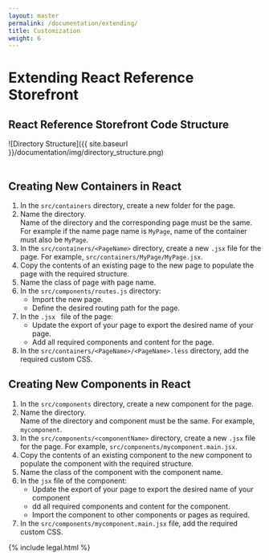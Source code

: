 ```yaml
---
layout: master
permalink: /documentation/extending/
title: Customization
weight: 6
---
```

# Extending React Reference Storefront

## React Reference Storefront Code Structure

![Directory Structure]({{ site.baseurl }}/documentation/img/directory_structure.png)
<br/><br/>

## Creating New Containers in React

1. In the `src/containers` directory, create a new folder for the page.
2. Name the directory.<br/> Name of the directory and the corresponding page must be the same. For example if the name page name is `MyPage`, name of the container must also be `MyPage`.
3. In the `src/containers/<PageName>` directory, create a new `.jsx` file for the page. For example, `src/containers/MyPage/MyPage.jsx`.
4. Copy the contents of an existing page to the new page to populate the page with the required structure.
5. Name the class of page with page name.
6. In the `src/components/routes.js` directory:
	* Import the new page.
	* Define the desired routing path for the page.
7. In the `.jsx ` file of the page:
	* Update the export of your page to export the desired name of your page.
	* Add all required components and content for the page.
8. In the `src/containers/<PageName>/<PageName>.less` directory, add the required custom CSS.

## Creating New Components in React

1. In the `src/components` directory, create a new component for the page.
2. Name the directory. <br/> Name of the directory and component must be the same. For example, `mycomponent`.
3. In the `src/components/<componentName>` directory, create a new `.jsx` file for the page. For example, `src/components/mycomponent.main.jsx`.
4. Copy the contents of an existing component to the new component to populate the component with the required structure.
5. Name the class of the component with the component name.
6. In the `jsx` file of the component:
	* Update the export of your page to export the desired name of your component
	* dd all required components and content for the component.
	* Import the component to other components or pages as required.
7. In the `src/components/mycomponent.main.jsx` file, add the required custom CSS.

{% include legal.html %}
